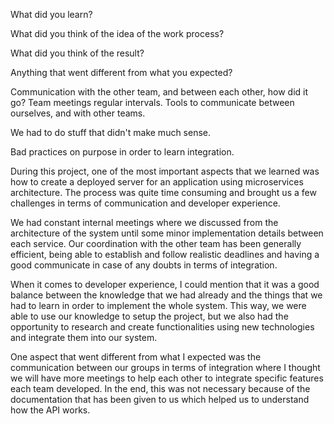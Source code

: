 
What did you learn?

What did you think of the idea of the work process?

What did you think of the result?

Anything that went different from what you expected?

Communication with the other team, and between each other, how did it go?
Team meetings regular intervals.
Tools to communicate between ourselves, and with other teams.

We had to do stuff that didn't make much sense.

Bad practices on purpose in order to learn integration.



During this project, one of the most important aspects that we learned was how to create a deployed server for an application using microservices architecture. The process was quite time consuming and brought us a few challenges in terms of communication and developer experience.

We had constant internal meetings where we discussed from the architecture of the system until some minor implementation details between each service. Our coordination with the other team has been generally efficient, being able to establish and follow realistic deadlines and having a good communicate in case of any doubts in terms of integration.

When it comes to developer experience, I could mention that it was a good balance between the knowledge that we had already and the things that we had to learn in order to implement the whole system. This way, we were able to use our knowledge to setup the project, but we also had the opportunity to research and create functionalities using new technologies and integrate them into our system.

One aspect that went different from what I expected was the communication between our groups in terms of integration where I thought we will have more meetings to help each other to integrate specific features each team developed. In the end, this was not necessary because of the  documentation that has been given to us which helped us to understand how the API works. 
